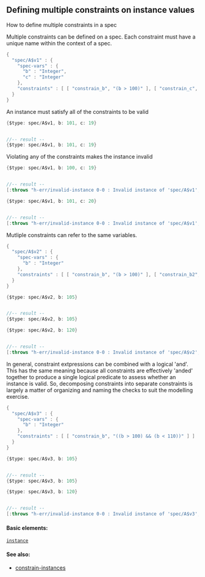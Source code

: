 <!---
  This markdown file was generated. Do not edit.
  -->

## Defining multiple constraints on instance values

How to define multiple constraints in a spec

Multiple constraints can be defined on a spec. Each constraint must have a unique name within the context of a spec.

```java
{
  "spec/A$v1" : {
    "spec-vars" : {
      "b" : "Integer",
      "c" : "Integer"
    },
    "constraints" : [ [ "constrain_b", "(b > 100)" ], [ "constrain_c", "(c < 20)" ] ]
  }
}
```

An instance must satisfy all of the constraints to be valid

```java
{$type: spec/A$v1, b: 101, c: 19}


//-- result --
{$type: spec/A$v1, b: 101, c: 19}
```

Violating any of the constraints makes the instance invalid

```java
{$type: spec/A$v1, b: 100, c: 19}


//-- result --
[:throws "h-err/invalid-instance 0-0 : Invalid instance of 'spec/A$v1', violates constraints constrain_b"]
```

```java
{$type: spec/A$v1, b: 101, c: 20}


//-- result --
[:throws "h-err/invalid-instance 0-0 : Invalid instance of 'spec/A$v1', violates constraints constrain_c"]
```

Mutliple constraints can refer to the same variables.

```java
{
  "spec/A$v2" : {
    "spec-vars" : {
      "b" : "Integer"
    },
    "constraints" : [ [ "constrain_b", "(b > 100)" ], [ "constrain_b2", "(b < 110)" ] ]
  }
}
```

```java
{$type: spec/A$v2, b: 105}


//-- result --
{$type: spec/A$v2, b: 105}
```

```java
{$type: spec/A$v2, b: 120}


//-- result --
[:throws "h-err/invalid-instance 0-0 : Invalid instance of 'spec/A$v2', violates constraints constrain_b2"]
```

In general, constraint extpressions can be combined with a logical 'and'. This has the same meaning because all constraints are effectively 'anded' together to produce a single logical predicate to assess whether an instance is valid. So, decomposing constraints into separate constraints is largely a matter of organizing and naming the checks to suit the modelling exercise.

```java
{
  "spec/A$v3" : {
    "spec-vars" : {
      "b" : "Integer"
    },
    "constraints" : [ [ "constrain_b", "((b > 100) && (b < 110))" ] ]
  }
}
```

```java
{$type: spec/A$v3, b: 105}


//-- result --
{$type: spec/A$v3, b: 105}
```

```java
{$type: spec/A$v3, b: 120}


//-- result --
[:throws "h-err/invalid-instance 0-0 : Invalid instance of 'spec/A$v3', violates constraints constrain_b"]
```

#### Basic elements:

[`instance`](../jadeite-basic-syntax-reference.md#instance)

#### See also:

* [constrain-instances](constrain-instances.md)


